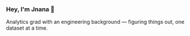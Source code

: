 ### Hey, I'm Jnana 👋 

Analytics grad with an engineering background — figuring things out, one dataset at a time.
